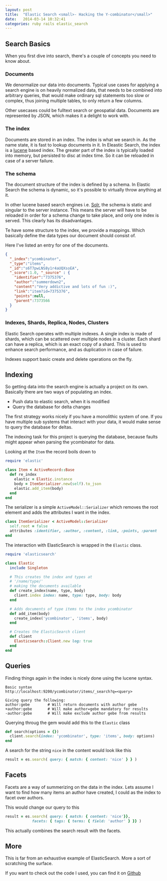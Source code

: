 ```yaml
---
layout: post
title:  "Elastic Search <small>- Hacking the Y-combinator</small>"
date:   2014-03-14 10:32:41
categories: ruby rails elastic_search
---
```


## Search Basics

When you first dive into search, there's a couple of concepts you need to know about.

### Documents

We denormalize our data into documents. Typical use cases for applying a search engine is on heavily normalized data, that needs to be combined into arbitrary queries, that would make ordinary sql statements too slow or complex, thus joining multiple tables, to only return a few columns.

Other usecases could be fulltext search or geospatial data. Documents are represented by JSON, which makes it a delight to work with.

### The index

Documents are stored in an index. The index is what we search in. As the name state, it is fast to lookup documents in it. In Eleastic Search, the index is a [lucene](http://lucene.apache.org) based index. The greater part of the index is typically loaded into memory, but persisted to disc at index time. So it can be reloaded in case of a server failure.

### The schema

The document structure of the index is defined by a schema. In Elastic Search the schema is dynamic, so it's possible to virtually throw anything at it.

In other lucene based search engines i.e. [Solr](http://solr.apache.org), the schema is static and singular to the server instance. This means the server will have to be reloaded in order for a schema change to take place, and only one index is served. This clearly has its disadvantages.

Te have some structure to the index, we provide a mappings. Which basically define the data types our document should consist of.

Here I've listed an entry for one of the documents.

```json
{
  "_index":"ycombinator",
  "_type":"items",
  "_id":"s6T7pwLNS8y1r4aUQXsoEA",
  "_score":1.0, "_source" : {
    "identifier":"7375376",
    "author":"summerdown2",
    "content":"Very addictive and lots of fun :)",
    "link":"item?id=7375376",
    "points":null,
    "parent":7373566
  }
}
```

### Indexes, Shards, Replica, Nodes, Clusters

Elastic Search operates with multiple indexes. A single index is made of shards, which can be scattered over multiple nodes in a cluster. Each shard can have a replica, which is an exact copy of a shard. This is used to enhance search performance, and as duplication in case of failure.

Indexes support basic create and delete operations on the fly.

## Indexing

So getting data into the search engine is actually a project on its own. Basically there are two ways of populating an index.

- Push data to elastic search, when it is modified
- Query the database for delta changes

The first strategy works nicely if you have a monolithic system of one. If you have multiple sub systems that interact with your data, it would make sense to query the database for deltas.

The indexing task for this project is querying the database, because faults might appear when parsing the ycombinator for data.

Looking at the ``` Item ``` the record boils down to

```ruby
require 'elastic'

class Item < ActiveRecord::Base
  def re_index
    elastic = Elastic.instance
    body = ItemSerializer.new(self).to_json
    elastic.add_item(body)
  end
end
```
The serializer is a simple ``` ActiveModel::Serializer ``` which removes the root element and adds the attributes I want in the index.

```ruby
class ItemSerializer < ActiveModel::Serializer
  self.root = false
  attributes :identifier, :author, :content, :link, :points, :parent
end
```

The interaction with ElasticSearch is wrapped in the ``` Elastic ``` class.

```ruby
require 'elasticsearch'

class Elastic
  include Singleton

  # This creates the index and types at
  # '/name/type/'
  # making the documents available
  def create_index(name, type, body)
    client.index index: name, type: type, body: body
  end

  # Adds documents of type items to the index ycombinator
  def add_item(body)
    create_index('ycombinator', 'items', body)
  end

  # Creates the ElasticSearch client
  def client
    Elasticsearch::Client.new log: true
  end
end
```

## Queries

Finding things again in the index is nicely done using the lucene syntax.

```
Basic syntax
http://localhost:9200/ycombinator/items/_search?q=<query>

Giving query the following:
author:gebe        # Will return documents with author gebe
+author:gebe       # Will make author=gebe mandatory for results
-author:gebe       # Will make exclude author gebe from results
```
Querying throug the gem would add this to the ``` Elastic ``` class
```ruby
def search(options = {})
  client.search(index: 'ycombinator', type: 'items', body: options)
end
```
A search for the string ``` nice ``` in the content would look like this

```ruby
result = es.search( query: { match: { content: 'nice' } } )
```

## Facets

Facets are a way of summerizing on the data in the index. Lets assume I want to find how many items an author have created, I could as the index to facet over authors.

This would change our query to this

```ruby
result = es.search( query: { match: { content: 'nice'}},
            facets: { tags: { terms: { field: 'author' } }} )
```
This actually combines the search result with the facets.

## More

This is far from an exhaustive example of ElasticSearch. More a sort of scratching the surface.

If you want to check out the code I used, you can find it on [Github](http://github.com/iamkristian/elastic-talk)

